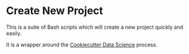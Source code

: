 # Create New Project

This is a suite of Bash scripts which will create a new project quickly and easily.

It is a wrapper around the [Cookiecutter Data Science](https://github.com/drivendata/cookiecutter-data-science) process.
